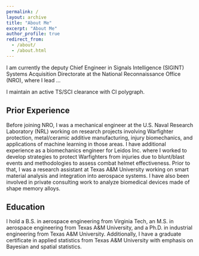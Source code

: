 ```yaml
---
permalink: /
layout: archive
title: "About Me"
excerpt: "About Me"
author_profile: true
redirect_from: 
  - /about/
  - /about.html
---
```


I am currently the deputy Chief Engineer in Signals Intelligence (SIGINT) Systems Acquisition Directorate at the National Reconnaissance Office (NRO), where I lead ...

I maintain an active TS/SCI clearance with CI polygraph. 

Prior Experience
------
Before joining NRO, I was a mechanical engineer at the U.S. Naval Research Laboratory (NRL) working on research projects involving Warfighter protection, metal/ceramic additive manufacturing, injury biomechanics, and applications of machine learning in those areas. I have additional experience as a biomechanics engineer for Leidos Inc. where I worked to develop strategies to protect Warfighters from injuries due to blunt/blast events and methodologies to assess combat helmet effectiveness. Prior to that, I was a research assistant at Texas A&amp;M University working on smart material analysis and integration into aerospace systems. I have also been involved in private consulting work to analyze biomedical devices made of shape memory alloys.

Education
------
I hold a B.S. in aerospace engineering from Virginia Tech, an M.S. in aerospace engineering from Texas A&amp;M University, and a Ph.D. in industrial engineering from Texas A&amp;M University. Additionally, I have a graduate certificate in applied statistics from Texas A&amp;M University with emphasis on Bayesian and spatial statistics.
